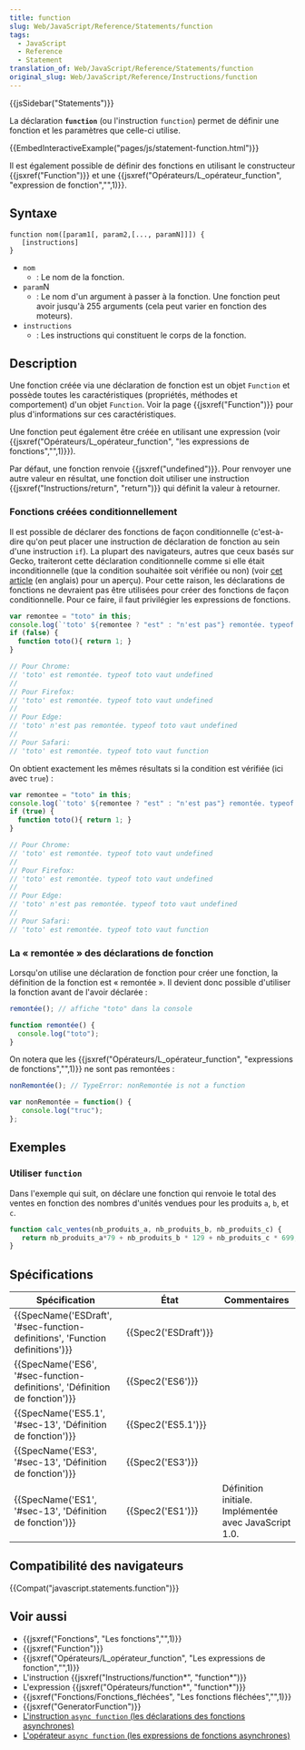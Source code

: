 ```yaml
---
title: function
slug: Web/JavaScript/Reference/Statements/function
tags:
  - JavaScript
  - Reference
  - Statement
translation_of: Web/JavaScript/Reference/Statements/function
original_slug: Web/JavaScript/Reference/Instructions/function
---
```

{{jsSidebar("Statements")}}

La déclaration **`function`** (ou l'instruction `function`) permet de définir une fonction et les paramètres que celle-ci utilise.

{{EmbedInteractiveExample("pages/js/statement-function.html")}}

Il est également possible de définir des fonctions en utilisant le constructeur {{jsxref("Function")}} et une {{jsxref("Opérateurs/L_opérateur_function", "expression de fonction","",1)}}.

## Syntaxe

    function nom([param1[, param2,[..., paramN]]]) {
       [instructions]
    }

- `nom`
  - : Le nom de la fonction.
- `param`N
  - : Le nom d'un argument à passer à la fonction. Une fonction peut avoir jusqu'à 255 arguments (cela peut varier en fonction des moteurs).
- `instructions`
  - : Les instructions qui constituent le corps de la fonction.

## Description

Une fonction créée via une déclaration de fonction est un objet `Function` et possède toutes les caractéristiques (propriétés, méthodes et comportement) d'un objet `Function`. Voir la page {{jsxref("Function")}} pour plus d'informations sur ces caractéristiques.

Une fonction peut également être créée en utilisant une expression (voir {{jsxref("Opérateurs/L_opérateur_function", "les expressions de fonctions","",1)}}).

Par défaut, une fonction renvoie {{jsxref("undefined")}}. Pour renvoyer une autre valeur en résultat, une fonction doit utiliser une instruction {{jsxref("Instructions/return", "return")}} qui définit la valeur à retourner.

### Fonctions créées conditionnellement

Il est possible de déclarer des fonctions de façon conditionnelle (c'est-à-dire qu'on peut placer une instruction de déclaration de fonction au sein d'une instruction `if`). La plupart des navigateurs, autres que ceux basés sur Gecko, traiteront cette déclaration conditionnelle comme si elle était inconditionnelle (que la condition souhaitée soit vérifiée ou non) (voir [cet article](https://kangax.github.io/nfe/#function-statements) (en anglais) pour un aperçu). Pour cette raison, les déclarations de fonctions ne devraient pas être utilisées pour créer des fonctions de façon conditionnelle. Pour ce faire, il faut privilégier les expressions de fonctions.

```js
var remontee = "toto" in this;
console.log(`'toto' ${remontee ? "est" : "n'est pas"} remontée. typeof toto vaut ${typeof toto}`);
if (false) {
  function toto(){ return 1; }
}

// Pour Chrome:
// 'toto' est remontée. typeof toto vaut undefined
//
// Pour Firefox:
// 'toto' est remontée. typeof toto vaut undefined
//
// Pour Edge:
// 'toto' n'est pas remontée. typeof toto vaut undefined
//
// Pour Safari:
// 'toto' est remontée. typeof toto vaut function
```

On obtient exactement les mêmes résultats si la condition est vérifiée (ici avec `true`) :

```js
var remontee = "toto" in this;
console.log(`'toto' ${remontee ? "est" : "n'est pas"} remontée. typeof toto vaut ${typeof toto}`);
if (true) {
  function toto(){ return 1; }
}

// Pour Chrome:
// 'toto' est remontée. typeof toto vaut undefined
//
// Pour Firefox:
// 'toto' est remontée. typeof toto vaut undefined
//
// Pour Edge:
// 'toto' n'est pas remontée. typeof toto vaut undefined
//
// Pour Safari:
// 'toto' est remontée. typeof toto vaut function
```

### La « remontée » des déclarations de fonction

Lorsqu'on utilise une déclaration de fonction pour créer une fonction, la définition de la fonction est « remontée ». Il devient donc possible d'utiliser la fonction avant de l'avoir déclarée :

```js
remontée(); // affiche "toto" dans la console

function remontée() {
  console.log("toto");
}
```

On notera que les {{jsxref("Opérateurs/L_opérateur_function", "expressions de fonctions","",1)}} ne sont pas remontées :

```js
nonRemontée(); // TypeError: nonRemontée is not a function

var nonRemontée = function() {
   console.log("truc");
};
```

## Exemples

### Utiliser `function`

Dans l'exemple qui suit, on déclare une fonction qui renvoie le total des ventes en fonction des nombres d'unités vendues pour les produits `a`, `b`, et `c`.

```js
function calc_ventes(nb_produits_a, nb_produits_b, nb_produits_c) {
   return nb_produits_a*79 + nb_produits_b * 129 + nb_produits_c * 699;
}
```

## Spécifications

| Spécification                                                                                        | État                         | Commentaires                                          |
| ---------------------------------------------------------------------------------------------------- | ---------------------------- | ----------------------------------------------------- |
| {{SpecName('ESDraft', '#sec-function-definitions', 'Function definitions')}} | {{Spec2('ESDraft')}} |                                                       |
| {{SpecName('ES6', '#sec-function-definitions', 'Définition de fonction')}} | {{Spec2('ES6')}}         |                                                       |
| {{SpecName('ES5.1', '#sec-13', 'Définition de fonction')}}                     | {{Spec2('ES5.1')}}     |                                                       |
| {{SpecName('ES3', '#sec-13', 'Définition de fonction')}}                         | {{Spec2('ES3')}}         |                                                       |
| {{SpecName('ES1', '#sec-13', 'Définition de fonction')}}                         | {{Spec2('ES1')}}         | Définition initiale. Implémentée avec JavaScript 1.0. |

## Compatibilité des navigateurs

{{Compat("javascript.statements.function")}}

## Voir aussi

- {{jsxref("Fonctions", "Les fonctions","",1)}}
- {{jsxref("Function")}}
- {{jsxref("Opérateurs/L_opérateur_function", "Les expressions de fonction","",1)}}
- L'instruction {{jsxref("Instructions/function*", "function*")}}
- L'expression {{jsxref("Opérateurs/function*", "function*")}}
- {{jsxref("Fonctions/Fonctions_fléchées", "Les fonctions fléchées","",1)}}
- {{jsxref("GeneratorFunction")}}
- [L'instruction `async function` (les déclarations des fonctions asynchrones)](/fr/docs/Web/JavaScript/Reference/Instructions/async_function)
- [L'opérateur `async function` (les expressions de fonctions asynchrones)](/fr/docs/Web/JavaScript/Reference/Op%C3%A9rateurs/async_function)
